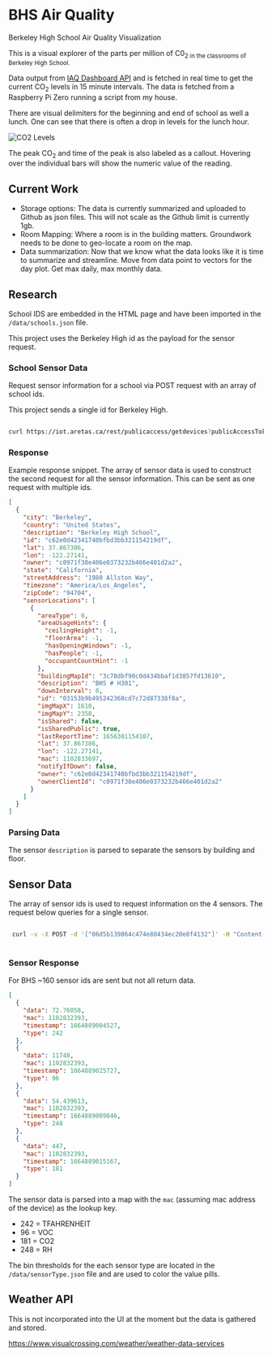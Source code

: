 # BHS Air Quality

Berkeley High School Air Quality Visualization

This is a visual explorer of the parts per million of C0<sub>2 in the classrooms of Berkeley High School. 

Data output from [IAQ Dashboard API](https://berkeleyusdpublic.iaqdashboard.ca/public-portal.html) and is fetched in real time to get the current CO<sub>2</sub> levels in 15 minute intervals. The data is fetched from a Raspberry Pi Zero running a script from my house.

There are visual delimiters for the beginning and end of school as well a lunch. One can see that there is often a drop in levels for the lunch hour. 

![CO2 Levels](https://bhsairquality.pages.dev/images/typical_day.png)

The peak CO<sub>2</sub> and time of the peak is also labeled as a callout. Hovering over the individual bars will show the numeric value of the reading. 

## Current Work

- Storage options: The data is currently summarized and uploaded to Github as json files. This will not scale as the Github limit is currently 1gb. 
- Room Mapping: Where a room is in the building matters. Groundwork needs to be done to geo-locate a room on the map. 
- Data summarization: Now that we know what the data looks like it is time to summarize and streamline. Move from data point to vectors for the day plot. Get max daily, max monthly data. 
## Research 

School IDS are embedded in the HTML page and have been imported in the `/data/schools.json` file.

This project uses the Berkeley High id as the payload for the sensor request.

### School Sensor Data

Request sensor information for a school via POST request with an array of school ids.

This project sends a single id for Berkeley High.

```bash

curl https://iot.aretas.ca/rest/publicaccess/getdevices?publicAccessToken=2dda18d0-f7e8-486e-903d-eebf831a9bf0&locationIds=c62e0d42341740bfbd3bb321154219df

```

### Response

Example response snippet. The array of sensor data is used to construct the second request for all the sensor information. This can be sent as one request with multiple ids.

```json
[
  {
    "city": "Berkeley",
    "country": "United States",
    "description": "Berkeley High School",
    "id": "c62e0d42341740bfbd3bb321154219df",
    "lat": 37.867386,
    "lon": -122.27141,
    "owner": "c0971f38e406e0373232b466e401d2a2",
    "state": "California",
    "streetAddress": "1980 Allston Way",
    "timezone": "America/Los_Angeles",
    "zipCode": "94704",
    "sensorLocations": [
      {
        "areaType": 0,
        "areaUsageHints": {
          "ceilingHeight": -1,
          "floorArea": -1,
          "hasOpeningWindows": -1,
          "hasPeople": -1,
          "occupantCountHint": -1
        },
        "buildingMapId": "3c78dbf90c0d434bbaf1d3857fd13610",
        "description": "BHS # H301",
        "downInterval": 0,
        "id": "03153b9b495242368cd7c72d87338f8a",
        "imgMapX": 1610,
        "imgMapY": 2358,
        "isShared": false,
        "isSharedPublic": true,
        "lastReportTime": 1656301154107,
        "lat": 37.867386,
        "lon": -122.27141,
        "mac": 1102833697,
        "notifyIfDown": false,
        "owner": "c62e0d42341740bfbd3bb321154219df",
        "ownerClientId": "c0971f38e406e0373232b466e401d2a2"
      }
    ]
  }
] 
```


### Parsing Data

The sensor `description` is parsed to separate the sensors by building and floor.

## Sensor Data

The array of sensor ids is used to request information on the 4 sensors. The request below queries for a single sensor.

```bash

 curl -v -X POST -d '["06d5b139864c474e88434ec20e8f4132"]' -H "Content-Type: application/json" "https://iot.aretas.ca/rest/publicaccess/latestdata?publicAccessToken=2dda18d0-f7e8-486e-903d-eebf831a9bf0"
 
````

### Sensor Response

For BHS ~160 sensor ids are sent but not all return data. 

```json
[
  {
    "data": 72.76058,
    "mac": 1102832393,
    "timestamp": 1664889004527,
    "type": 242
  },
  {
    "data": 11748,
    "mac": 1102832393,
    "timestamp": 1664889025727,
    "type": 96
  },
  {
    "data": 54.439613,
    "mac": 1102832393,
    "timestamp": 1664889009846,
    "type": 248
  },
  {
    "data": 447,
    "mac": 1102832393,
    "timestamp": 1664889015167,
    "type": 181
  }
]
```

The sensor data is parsed into a map with the `mac` (assuming mac address of the device) as the lookup key.

- 242 = TFAHRENHEIT
- 96 = VOC
- 181 = CO2
- 248 = RH

The bin thresholds for the each sensor type are located in the `/data/sensorType.json` file and are used to color the value pills.


## Weather API 

This is not incorporated into the UI at the moment but the data is gathered and stored. 

https://www.visualcrossing.com/weather/weather-data-services

